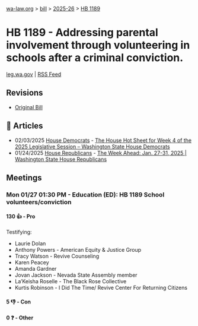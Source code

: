 [wa-law.org](/) > [bill](/bill/) > [2025-26](/bill/2025-26/) > [HB 1189](/bill/2025-26/hb/1189/)

# HB 1189 - Addressing parental involvement through volunteering in schools after a criminal conviction.
[leg.wa.gov](https://app.leg.wa.gov/billsummary?BillNumber=1189&Year=2025&Initiative=false) | [RSS Feed](./rss.xml)

## Revisions
* [Original Bill](1/)

## 📰 Articles
* 02/03/2025 [House Democrats](/org/house_democrats/) - [The House Hot Sheet for Week 4 of the 2025 Legislative Session – Washington State House Democrats](https://housedemocrats.wa.gov/blog/2025/02/03/the-house-hot-sheet-for-week-4-of-the-2025-legislative-session/#:~:text=HB%201189)
* 01/24/2025 [House Republicans](/org/house_republicans/) - [The Week Ahead: Jan. 27-31, 2025 | Washington State House Republicans](https://houserepublicans.wa.gov/week/the-week-ahead-jan-27-31-2025/#:~:text=HB%201189)

## Meetings
### Mon 01/27 01:30 PM - Education (ED): HB 1189 School volunteers/conviction
#### 130 👍 - Pro
Testifying:
* Laurie Dolan
* Anthony Powers - American Equity & Justice Group
* Tracy Watson - Revive Counseling
* Karen Peacey
* Amanda Gardner
* Jovan Jackson - Nevada State Assembly member
* La’Keisha Roselle - The Black Rose Collective
* Kurtis Robinson - I Did The Time/ Revive Center For Returning Citizens

#### 5 👎 - Con

#### 0 ❓ - Other
